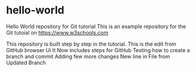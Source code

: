 # hello-world
Hello World repository for Git tutorial
This is an example repository for the Git tutoial on https://www.w3schools.com

This repository is built step by step in the tutorial.
This is the edit from GitHub browser Ui
It Now includes steps for GitHub
Testing how to create a branch and commit
Adding few more changes
New line in File from Updated Branch
